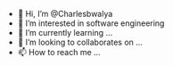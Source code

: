 - 👋 Hi, I’m @Charlesbwalya
- 👀 I’m interested in software engineering
- 🌱 I’m currently learning ...
- 💞️ I’m looking to collaborates on ...
- 📫 How to reach me ...

<!---
Charlesbwalya/Charlesbwalya is a ✨ special ✨ repository because its `README.md` (this file) appears on your GitHub profile.
You can click the Preview link to take a look at your changes.
--->
